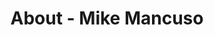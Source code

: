 ---
id: mike_mancuso
permalink: "/about/mike_mancuso"
full_name: Mike Mancuso
title: About - Mike Mancuso
role: Visual Designer
image: mike_mancuso_color.jpg
about: Mike Mancuso is a visual designer who helps to create design work, art for social media posts, and short comics for Raft. Mike graduated from the Savannah College of Art and Design with a degree in animation. He enjoys taking on new creative challenges that express Raft's branding in fun and unique ways. When he is not working on art he loves playing video games or going on walks outside.
linkedin: https://www.linkedin.com/in/mike-mancuso-28083610b/
featimg: "/assets/aboutBanner1.jpg"
layout: about/profile
---